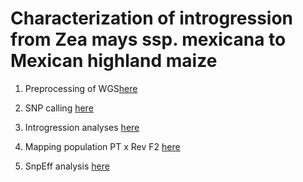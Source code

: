 # Characterization of introgression from Zea mays ssp. mexicana to Mexican highland maize

1. Preprocessing of WGS[here](https://github.com/ericgonzalezs/Characterization_of_introgression_from_Zea_mays_ssp._mexicana_to_Mexican_highland_maize/tree/master/Plant_material-DNA-extraction-sequencing_information_and_preprocessing_of_data)

2. SNP calling [here](https://github.com/ericgonzalezs/Characterization_of_introgression_from_Zea_mays_ssp._mexicana_to_Mexican_highland_maize/tree/master/SNP_calling)

3. Introgression analyses [here](https://github.com/ericgonzalezs/Characterization_of_introgression_from_Zea_mays_ssp._mexicana_to_Mexican_highland_maize/tree/master/Introgression_analyses)

4. Mapping population PT x Rev F2 [here](https://github.com/ericgonzalezs/Characterization_of_introgression_from_Zea_mays_ssp._mexicana_to_Mexican_highland_maize/tree/master/PTxREV_F2_linkage_map)

5. SnpEff analysis [here](https://github.com/ericgonzalezs/Characterization_of_introgression_from_Zea_mays_ssp._mexicana_to_Mexican_highland_maize/tree/master/SnpEff)
